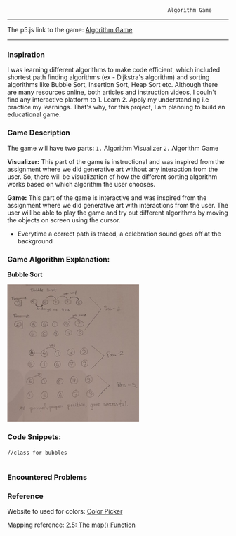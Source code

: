                                                        Algorithm Game


***     

The p5.js link to the game: [Algorithm Game](https://editor.p5js.org/maishahoq/sketches/3w7Z017ey)

***   


### Inspiration 



I was learning different algorithms to make code efficient, which included shortest path finding algorithms (ex - Dijkstra's algorithm) and sorting algorithms like Bubble Sort, Insertion Sort, Heap Sort etc. Although there are many resources online, both articles and instruction videos, I couln't find any interactive platform to 1. Learn 2. Apply my understanding i.e practice my learnings. That's why, for this project, I am planning to build an educational game.




### Game Description




The game will have two parts: `1.` Algorithm Visualizer 
                              `2.` Algorithm Game

__Visualizer:__  This part of the game is instructional and was inspired from the assignment where we did generative art without any interaction from the user. So, there will be visualization of how the different sorting algorithm works based on which algorithm the user chooses.

__Game:__ This part of the game is interactive and was inspired from the assignment where we did generative art with interactions from the user. The user will be able to play the game and try out different algorithms by moving the objects on screen using the cursor.
+ Everytime a correct path is traced, a celebration sound goes off at the background
                              






### Game Algorithm Explanation: 

__Bubble Sort__

<img style="float:center;"  src="https://github.com/maishahoq/Intro-to-IM/blob/main/Assignment/GameDevelopment/274702081_656210328936265_2267473470743547669_n.jpg" alt="Inspiration" width="300"  /> 




### Code Snippets: 



```````````````````````````````````````````````
//class for bubbles


```````````````````````````````````````````````



### Encountered Problems





### Reference



Website to used for colors: [Color Picker](https://htmlcolorcodes.com/color-picker/)

Mapping reference: [2.5: The map() Function](https://www.youtube.com/watch?v=nicMAoW6u1g)



